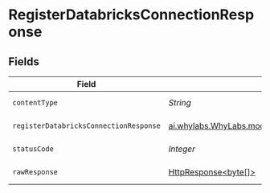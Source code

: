 # RegisterDatabricksConnectionResponse


## Fields

| Field                                                                                                                                | Type                                                                                                                                 | Required                                                                                                                             | Description                                                                                                                          |
| ------------------------------------------------------------------------------------------------------------------------------------ | ------------------------------------------------------------------------------------------------------------------------------------ | ------------------------------------------------------------------------------------------------------------------------------------ | ------------------------------------------------------------------------------------------------------------------------------------ |
| `contentType`                                                                                                                        | *String*                                                                                                                             | :heavy_check_mark:                                                                                                                   | HTTP response content type for this operation                                                                                        |
| `registerDatabricksConnectionResponse`                                                                                               | [ai.whylabs.WhyLabs.models.shared.RegisterDatabricksConnectionResponse](../../models/shared/RegisterDatabricksConnectionResponse.md) | :heavy_minus_sign:                                                                                                                   | RegisterDatabricksConnection default response                                                                                        |
| `statusCode`                                                                                                                         | *Integer*                                                                                                                            | :heavy_check_mark:                                                                                                                   | HTTP response status code for this operation                                                                                         |
| `rawResponse`                                                                                                                        | [HttpResponse<byte[]>](https://docs.oracle.com/en/java/javase/11/docs/api/java.net.http/java/net/http/HttpResponse.html)             | :heavy_check_mark:                                                                                                                   | Raw HTTP response; suitable for custom response parsing                                                                              |